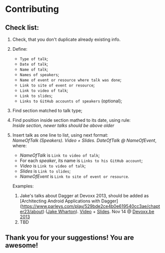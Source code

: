 # Contributing

Check list:
---
1. Check, that you don't duplicate already existing info.  

2. Define:  
   * `Type of talk`;  
   * `Date of talk`; 
   * `Name of talk`;  
   * `Names of speakers`; 
   * `Name of event or resource where talk was done`;  
   * `Link to site of event or resource`;
   * `Link to video of talk`; 
   * `Link to slides`;  
   * `Links to GitHub accounts of speakers` (optional); 
3. Find section matched to talk type;

4. Find position inside section mathed to its date, using rule:  
   *Inside section, newer talks should be above older*

5. Insert talk as one line to list, using next format:    
   *NameOfTalk (Speakers). Video + Slides. DateOfTalk @ NameOfEvent*, where:
   * *NameOfTalk* is `Link to video of talk`;  
   * For each *speaker*, its name is `Links to his GitHub account`;  
   * *Video* is `Link to video of talk`;
   * *Slides* is `Link to slides`;  
   * *NameOfEvent* is `Link to site of event or resource`.
     
   Examples:  
   1. Jake's talks about Dagger at Devoxx 2013, should be added as  
      [Architecting Android Applications with Dagger] (https://www.parleys.com/play/529bde2ce4b0e619540cc3ae/chapter23/about) ([Jake Wharton](https://github.com/JakeWharton)). [Video](https://www.parleys.com/play/529bde2ce4b0e619540cc3ae/chapter23/about) + [Slides](https://speakerdeck.com/jakewharton/android-apps-with-dagger-devoxx-2013). Nov 14 @ [Devoxx.be 2013]()  
   2. TBD  

Thank you for your suggestions! You are awesome!
---
